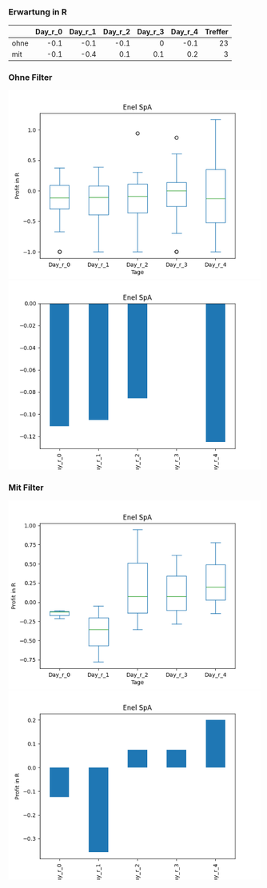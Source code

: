 ### Erwartung in R
|      |   Day_r_0 |   Day_r_1 |   Day_r_2 |   Day_r_3 |   Day_r_4 |   Treffer |
|:-----|----------:|----------:|----------:|----------:|----------:|----------:|
| ohne |      -0.1 |      -0.1 |      -0.1 |       0   |      -0.1 |        23 |
| mit  |      -0.1 |      -0.4 |       0.1 |       0.1 |       0.2 |         3 |

### Ohne Filter
![image info](./data/ENLAY_box_all.png)
![image info](./data/ENLAY_median_all.png)

### Mit Filter
![image info](./data/ENLAY_box_filtered.png)
![image info](./data/ENLAY_median_filtered.png)